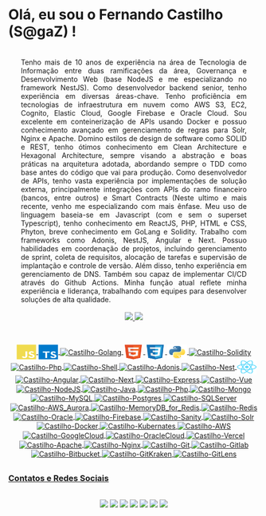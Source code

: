 
<h1>Olá, eu sou o Fernando Castilho (S@gaZ) !</h1>

<br>

<div align="center">
  <div style="text-align: justify; display: inline-block; max-width: 90%">
    Tenho mais de 10 anos de experiência na área de Tecnologia de Informação entre duas ramificações da área, Governança e Desenvolvimento Web (base NodeJS e me especializando no framework NestJS). Como desenvolvedor backend senior, tenho experiência em diversas áreas-chave. 
    Tenho proficiência em tecnologias de infraestrutura em nuvem como AWS S3, EC2, Cognito, Elastic Cloud, Google Firebase e Oracle Cloud. Sou excelente em conteinerização de APIs usando Docker e possuo conhecimento avançado em gerenciamento de regras para Solr, Nginx e Apache. Domino estilos de design de software como SOLID e REST, tenho ótimos conhecimento em Clean Architecture e Hexagonal Architecture, sempre visando a abstração e boas práticas na arquitetura adotada, abordando sempre o TDD como base antes do código que vai para produção. Como desenvolvedor de APIs, tenho vasta experiência por implementações de solução externa, principalmente integrações com APIs do ramo financeiro (bancos, entre outros) e Smart Contracts (Neste ultimo e mais recente, venho me especializando com mais ênfase. Meu uso de linguagem baseia-se em Javascript (com e sem o superset Typescript), tenho conhecimento em ReactJS, PHP, HTML e CSS, Phyton, breve conhecimento em GoLang e Solidity. Trabalho com frameworks como Adonis, NestJS, Angular e Next. Possuo habilidades em coordenação de projetos, incluindo gerenciamento de sprint, coleta de requisitos, alocação de tarefas e supervisão de implantação e controle de versão. Além disso, tenho experiência em gerenciamento de DNS. Também sou capaz de implementar CI/CD através do Github Actions. Minha função atual reflete minha experiência e liderança, trabalhando com equipes para desenvolver soluções de alta qualidade.
  </div>
</div>
 
<br>

<div align="center">
  <a href="https://github.com/CastilhoF">
  <img height="150em" src="https://github-readme-stats.vercel.app/api?username=CastilhoF&show_icons=true&count_private=true&theme=tokyonight&include_all_commits=true&locale=pt-br&rank_icon=github&custom_title=S@gaZ GitHub Stats"/>
  <img height="150em" src="https://github-readme-stats.vercel.app/api/top-langs/?username=CastilhoF&layout=compact&langs_count=7&theme=tokyonight&locale=pt-br"/>
</div>

##

<div align="center" style="display: inline_block"><br>
  <img align="center" alt="Castilho-Js" height="30" width="40" src="https://raw.githubusercontent.com/devicons/devicon/master/icons/javascript/javascript-plain.svg">
  <img align="center" alt="Castilho-Ts" height="30" width="40" src="https://raw.githubusercontent.com/devicons/devicon/master/icons/typescript/typescript-plain.svg">
  <img align="center" alt="Castilho-Golang" height="30" width="40" src="https://cdn.jsdelivr.net/gh/devicons/devicon/icons/go/go-original.svg" />
  <img align="center" alt="Castilho-HTML" height="30" width="40" src="https://raw.githubusercontent.com/devicons/devicon/master/icons/html5/html5-original.svg">
  <img align="center" alt="Castilho-CSS" height="30" width="40" src="https://raw.githubusercontent.com/devicons/devicon/master/icons/css3/css3-original.svg">
  <img align="center" alt="Castilho-Python" height="30" width="40" src="https://raw.githubusercontent.com/devicons/devicon/master/icons/python/python-original.svg">
  <img align="center" alt="Castilho-Solidity" height="30" width="40" src="https://cdn.jsdelivr.net/gh/devicons/devicon/icons/solidity/solidity-original.svg">
  <img align="center" alt="Castilho-Php" height="30" width="40" src="https://cdn.jsdelivr.net/gh/devicons/devicon/icons/php/php-original.svg">
  <img align="center" alt="Castilho-Shell" height="30" width="40" src="https://cdn.jsdelivr.net/gh/devicons/devicon/icons/bash/bash-original.svg">
  <img align="center" alt="Castilho-Adonis" height="30" width="40" src="https://cdn.jsdelivr.net/gh/devicons/devicon/icons/adonisjs/adonisjs-original.svg">
  <img align="center" alt="Castilho-Nest" height="30" width="40" src="https://cdn.jsdelivr.net/gh/devicons/devicon/icons/nestjs/nestjs-plain.svg">
  <img align="center" alt="Castilho-React" height="30" width="40" src="https://raw.githubusercontent.com/devicons/devicon/master/icons/react/react-original.svg">
  <img align="center"alt="Castilho-Angular" height="30" width="40" src="https://cdn.jsdelivr.net/gh/devicons/devicon/icons/angularjs/angularjs-original.svg">
  <img align="center"alt="Castilho-Next" height="30" width="40" src="https://cdn.jsdelivr.net/gh/devicons/devicon/icons/nextjs/nextjs-original.svg">
  <img align="center"alt="Castilho-Express" height="30" width="40" src="https://cdn.jsdelivr.net/gh/devicons/devicon/icons/express/express-original.svg">
  <img align="center"alt="Castilho-Vue" height="30" width="40" src="https://cdn.jsdelivr.net/gh/devicons/devicon/icons/vuejs/vuejs-original.svg">
  <img align="center" alt="Castilho-NodeJS" height="40" width="60" src="https://cdn.jsdelivr.net/gh/devicons/devicon/icons/nodejs/nodejs-original.svg">
  <img align="center" alt="Castilho-Java" height="40" width="60" src="https://cdn.jsdelivr.net/gh/devicons/devicon/icons/java/java-original.svg">
  <img align="center" alt="Castilho-Php" height="40" width="60" src="https://cdn.jsdelivr.net/gh/devicons/devicon/icons/php/php-original.svg">
  <img align="center" alt="Castilho-Mongo" height="30" width="40" src="https://cdn.jsdelivr.net/gh/devicons/devicon/icons/mongodb/mongodb-original.svg">
  <img align="center" alt="Castilho-MySQL" height="30" width="40" src="https://cdn.jsdelivr.net/gh/devicons/devicon/icons/mysql/mysql-original.svg">
  <img align="center" alt="Castilho-Postgres" height="30" width="40" src="https://cdn.jsdelivr.net/gh/devicons/devicon/icons/postgresql/postgresql-original.svg">
  <img align="center" alt="Castilho-SQLServer" height="30" width="40" src="https://cdn.jsdelivr.net/gh/devicons/devicon/icons/microsoftsqlserver/microsoftsqlserver-plain.svg">
  <img align="center" alt="Castilho-AWS_Aurora" height="30" width="40" src="https://icon.icepanel.io/AWS/svg/Database/Aurora.svg">
  <img align="center" alt="Castilho-MemoryDB_for_Redis" height="30" width="40" src="https://icon.icepanel.io/AWS/svg/Database/MemoryDB-for-Redis.svg">
  <img align="center" alt="Castilho-Redis" height="30" width="40" src="https://cdn.jsdelivr.net/gh/devicons/devicon/icons/redis/redis-original.svg">
  <img align="center" alt="Castilho-Oracle" height="30" width="40" src="https://cdn.jsdelivr.net/gh/devicons/devicon/icons/oracle/oracle-original.svg">
  <img align="center" alt="Castilho-Firebase" height="30" width="40" src="https://cdn.jsdelivr.net/gh/devicons/devicon/icons/firebase/firebase-plain.svg">
  <img align="center" alt="Castilho-Sanity" height="30" width="40" src="https://cdn.worldvectorlogo.com/logos/sanity.svg">
  <img align="center" alt="Castilho-Solr" height="30" width="40" src="https://cdn.worldvectorlogo.com/logos/solr.svg">
  <img align="center" alt="Castilho-Docker" height="30" width="40" src="https://cdn.worldvectorlogo.com/logos/docker-4.svg">
  <img align="center" alt="Castilho-Kubernates" height="30" width="40" src="https://cdn.jsdelivr.net/gh/devicons/devicon/icons/kubernetes/kubernetes-plain.svg">
  <img align="center" alt="Castilho-AWS" height="30" width="40" src="https://cdn.jsdelivr.net/gh/devicons/devicon/icons/amazonwebservices/amazonwebservices-original.svg">
  <img align="center" alt="Castilho-GoogleCloud" height="30" width="40" src="https://cdn.jsdelivr.net/gh/devicons/devicon/icons/googlecloud/googlecloud-original.svg">
  <img align="center" alt="Castilho-OracleCloud" height="30" width="40" src="https://cdn.jsdelivr.net/gh/devicons/devicon/icons/oracle/oracle-original.svg">
  <img align="center" alt="Castilho-Vercel" height="30" width="40" src="https://cdn.worldvectorlogo.com/logos/vercel.svg">
  <img align="center" alt="Castilho-Apache" height="60" width="70" src="https://cdn.jsdelivr.net/gh/devicons/devicon/icons/apache/apache-original-wordmark.svg">
  <img align="center" alt="Castilho-Nginx" height="60" width="70" src="https://cdn.jsdelivr.net/gh/devicons/devicon/icons/nginx/nginx-original.svg">
  <img align="center" alt="Castilho-Git" height="30" width="40" src="https://cdn.jsdelivr.net/gh/devicons/devicon/icons/git/git-original.svg">
  <img align="center" alt="Castilho-Gitlab" height="30" width="40" src="https://cdn.jsdelivr.net/gh/devicons/devicon/icons/gitlab/gitlab-original.svg">
  <img align="center" alt="Castilho-Bitbucket" height="30" width="40" src="https://cdn.jsdelivr.net/gh/devicons/devicon/icons/bitbucket/bitbucket-original.svg">
  <img align="center" alt="Castilho-GitKraken" height="30" width="40" src="https://cdn.worldvectorlogo.com/logos/gitkraken.svg">
  <img align="center" alt="Castilho-GitLens" height="30" width="40" src="https://cdn.jsdelivr.net/gh/devicons/devicon/icons/github/github-original.svg">
</div>

  ##

<h3>Contatos e Redes Sociais</h3>  
<div align="center"> <br>
  <a href="https://www.youtube.com/channel/UCjDhw2YgGJmj-itu62c7P2A" target="_blank"><img src="https://img.shields.io/badge/YouTube-FF0000?style=for-the-badge&logo=youtube&logoColor=white" target="_blank"></a>
  <a href="https://t.me/Fernando_SagaZ" target="_blank"><img src="https://img.shields.io/badge/Telegram-2CA5E0?style=for-the-badge&logo=telegram&logoColor=white" target="_blank"></a>
  <a href="https://www.instagram.com/fernandaocastilho/" target="_blank"><img src="https://img.shields.io/badge/-Instagram-%23E4405F?style=for-the-badge&logo=instagram&logoColor=white" target="_blank"></a>
 	<a href="https://www.twitch.tv/fernandaocastilho" target="_blank"><img src="https://img.shields.io/badge/Twitch-9146FF?style=for-the-badge&logo=twitch&logoColor=white" target="_blank"></a>
 <a href="https://discord.gg/bJXGFThA" target="_blank"><img src="https://img.shields.io/badge/Discord-7289DA?style=for-the-badge&logo=discord&logoColor=white" target="_blank"></a> 
  <a href = "mailto:castilho.wylde@gmail.com"><img src="https://img.shields.io/badge/Gmail-D14836?style=for-the-badge&logo=gmail&logoColor=white" target="_blank"></a>
  <a href="https://www.linkedin.com/in/fernando-castilho/" target="_blank"><img src="https://img.shields.io/badge/-LinkedIn-%230077B5?style=for-the-badge&logo=linkedin&logoColor=white" target="_blank"></a> 

</div>
